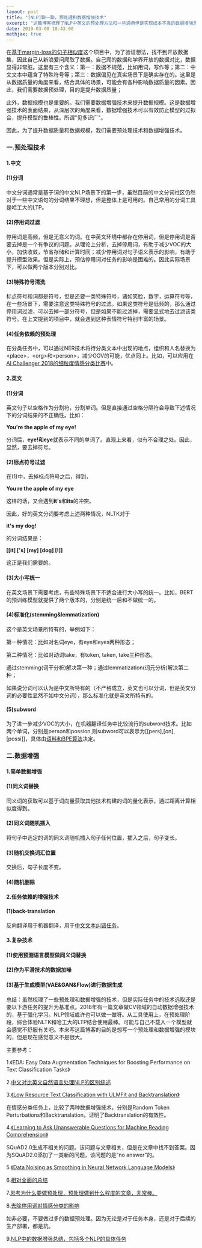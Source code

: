 ```yaml
---
layout: post
title: "[NLP]聊一聊，预处理和数据增强技术"
excerpt: "这篇博客梳理了NLP中英文的预处理方法和一些通用但是实现成本不高的数据增强思路。"
date: 2019-03-08 18:43:00
mathjax: true
---
```


<script type="text/javascript" src="http://cdn.mathjax.org/mathjax/latest/MathJax.js?config=default"></script>

在[基于margin-loss的句子相似度](https://github.com/zhpmatrix/margin-loss-for-sentence-similarity)这个项目中，为了验证想法，找不到开放数据集，因此自己从新浪爱问爬取了数据。自己爬的数据和学界开放的数据对比，数据显得非常脏。这里有三个含义：第一：数据不规范，比如用词，写作等；第二：中文文本中蕴含了特殊符号等；第三：数据偏见在真实场景下是确实存在的。这里是从数据质量的角度来看，结合具体的场景，可能会有各种影响数据质量的因素。因此，我们需要数据预处理，目的是提升数据质量；

此外，数据规模也是重要的。我们需要数据增强技术来提升数据规模。这是数据增强技术的表面结果，从深层次的角度来看，数据增强技术可以有效防止模型的过拟合，提升模型的鲁棒性。所谓"见多识广"。

因此，为了提升数据质量和数据规模，我们需要预处理技术和数据增强技术。

### 一.预处理技术

#### 1.中文

#### (1)分词

中文分词通常是基于词的中文NLP场景下的第一步，虽然目前的中文分词社区仍然对于一些中文语句的分词结果不理想，但是整体上是可用的。自己常用的分词工具是哈工大的LTP。

#### (2)停用词过滤

停用词是高频，但是无意义的词。在中英文环境中都存在停用词，但是停用词是否要去掉是一个有争议的问题。从理论上分析，去掉停用词，有助于减少VOC的大小，加快收敛，节省存储和计算时间；减少停用词对句子语义表示的影响，有助于提升模型效果。但是实际上，预估停用词对任务的影响是困难的。因此实际场景下，可以做两个版本分别对比。

#### (3)特殊符号清洗

标点符号和词都是符号，但是还要一类特殊符号，诸如笑脸，数字，运算符号等，在一些场景下，需要注意这类特殊符号的过滤。如果这类符号是低频的，那么通过停用词过滤，可以去掉一部分符号，但是如果不能过滤掉，需要显式地去过滤该类符号。在上文提到的项目中，就会遇到这种表情符号特别丰富的场景。

#### (4)任务依赖的预处理

在分类任务中，可以通过NER技术将待分类文本中出现的地点，组织和人名替换为\<place\>，\<org\>和\<person\>，减少OOV的可能，优点同上。比如，可以应用在[AI Challenger 2018的细粒度情感分类比赛](https://github.com/xueyouluo/fsauor2018)中。


#### 2.英文

#### (1)分词

英文句子以空格作为分割符，分割单词。但是直接通过空格分隔符会导致下述情况下的分词结果的不正确性。比如：

**You're the apple of my eye!**

分词后，**eye!**和**eye**就表示不同的单词了。直观上来看，似有不合理之处。因此，显然，要去掉符号。

#### (2)标点符号过滤

在(1)中，去掉标点符号之后，得到，

**You re the apple of my eye**

这样的话，又会遇到**it's**和**its**的冲突。

因此，好的英文分词要考虑上述两种情况，NLTK对于

**it's my dog!**

的分词结果是：

**\[\[it\] \['s\] \[my\] \[dog\] \[!\]\]**

这正是我们需要的。

#### (3)大小写统一

在英文场景下需要考虑，有些特殊场景下不适合进行大小写的统一。比如，BERT的预训练模型就提供了两个版本的，分别是统一后和不做统一的。

#### (4)标准化(stemming&lemmatization)

这个是英文场景所特有的，举例如下：

第一种情况：比如对名词eye，有eye和eyes两种形态；

第二种情况：比如对动词take，有token, taken, take三种形态。

通过stemming(词干分析)解决第一种；通过lemmatization(词元分析)解决第二种；

如果说分词可以认为是中文所特有的（不严格成立，英文也可以分词，但是英文分词的必要性显然不如中文分词），那么标准化就是英文所特有的。

#### (5)subword

为了进一步减少VOC的大小，在机器翻译任务中比较流行的subword技术。比如两个单词，分别是person和possion,则subword可以表示为\[\[pers\],\[on\],\[possi\]\]，具体由[语料和BPE算法](https://github.com/rsennrich/subword-nmt)决定。

### 二.数据增强

#### 1.简单数据增强

#### (1)同义词替换

同义词的获取可以基于词向量获取其他技术构建的词的量化表示，通过距离计算相似度得到。

#### (2)同义词随机插入

将句子中选定的词的同义词随机插入句子任何位置，插入之后，句子变长。

#### (3)随机交换词汇位置

交换后，句子长度不变。

#### (4)随机删除

#### 2.任务依赖的增强技术

#### (1)back-translation

反向翻译用于机器翻译，用于[中文文本纠错任务](https://liweinlp.com/?p=5000)。

#### 3.复杂技术

#### (1)使用预测语言模型做同义词替换

#### (2)作为平滑技术的数据加噪

#### (3)基于生成模型(VAE&GAN&Flow)进行数据生成

总结：虽然梳理了一些预处理和数据增强的技术，但是实际任务中的技术选取还是要以下游任务的提升为基准点。2018年有一篇文章做CV领域的自动数据增强技术的，基于强化学习。NLP领域或许也可以做一做呀。从工具使用上，在预处理阶段，综合体验NLTK和哈工大的LTP结合使用最棒。可能与自己不载入一个模型就会感觉不舒服有关吧。本来写这篇博客的目的是想写一个预处理和数据增强的模块的，但是现在感觉意义不是很大。

主要参考：

1.《EDA: Easy Data Augmentation Techniques for Boosting Performance on Text Classification Tasks》

2.[中文对比英文自然语言处理NLP的区别综述](https://zhuanlan.zhihu.com/p/59838270)

3.[《Low Resource Text Classification with ULMFit and Backtranslation》](https://arxiv.org/abs/1903.09244)

在情感分类任务上，比较了两种数据增强技术，分别是Random Token Perturbations和Backtranslation，证明了Backtranslation的有效性。

4.[《Learning to Ask Unanswerable Questions for Machine Reading Comprehension》](https://arxiv.org/pdf/1906.06045.pdf)

SQuAD2.0生成不相关的问题。该问题与文章相关，但是在文章中找不到答案。因为SQuAD2.0添加了一类新的问题，该问题的是“no answer”的。

5.[《Data Noising as Smoothing in Neural Network Language Models》](https://arxiv.org/abs/1703.02573)

6.[相对全面的总结](https://zhuanlan.zhihu.com/p/75207641)

7.[思考为什么要做预处理，预处理做到什么程度的文章，非常棒。](https://zhuanlan.zhihu.com/p/76957566?utm_source=qq&utm_medium=social&utm_oi=52727124066304)

8.[去除停用词对情感分类的影响](https://towardsdatascience.com/why-you-should-avoid-removing-stopwords-aa7a353d2a52)

如非必要，不要做过多的数据预处理。因为无论是对于任务本身，还是对于后续的生产部署，都是坑。

9.[NLP中的数据增强总结，包括多个NLP的具体任务](https://github.com/quincyliang/nlp-data-augmentation)

